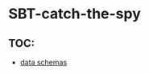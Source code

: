 # SBT-catch-the-spy


## TOC:
- [data schemas](https://github.com/Muhamob/SBT-catch-the-spy/blob/dev/data-schemas.md) 

